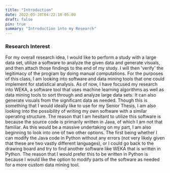 ```yaml
---
title: "Introduction"
date: 2022-03-10T04:22:18-05:00
draft: false
pin: true
summary: "Introduction into my Research"
---
```


### Research Interest

For my overall research idea, I would like to perform a study with a large data set, utilize a software to analyze the given data and generate visuals, and then attach those findings to the end of my study. I will then 'verify' the legitimacy of the program by doing manual computations. For the purposes of this class, I am looking into software and data mining tools that one could implement for statistical analysis. As of now, I have focused my research into WEKA, a software tool that uses machine learning algorithms as well as data mining tools to sort through and analyze large data sets. It can also generate visuals from the significant data as needed. Though this is something that I would ideally like to use for my Senior Thesis, I am also looking into the possibility of writing my own software with a similar operating structure. The reason that I am hesitant to utilize this software is because the source code is primarily written in Java, of which I am not that familiar. As this would be a massive undertaking on my part, I am also beginning to look into one of two other options. The first being whether I can modify the Java code in Python without any errors (not very likely given that these are two vastly different languages), or I could go back to the drawing board and try to find another software like WEKA that is written in Python. The reason that I would prefer this to be written in Python is because I would like the option to modify parts of the software as needed for a more custom data mining tool.

